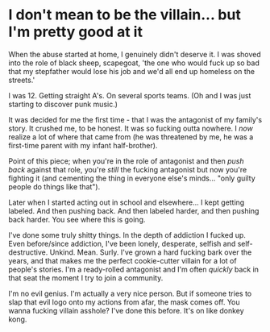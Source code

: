 
# I don't mean to be the villain... but I'm pretty good at it

When the abuse started at home, I genuinely didn't deserve it. I was shoved into the role of black sheep, scapegoat, 'the one who would fuck up so bad that my stepfather would lose his job and we'd all end up homeless on the streets.'

I was 12. Getting straight A's. On several sports teams. (Oh and I was just starting to discover punk music.)

It was decided for me the first time - that I was the antagonist of my family's story. It crushed me, to be honest. It was so fucking outta nowhere. I *now* realize a lot of where that came from (he was threatened by me, he was a first-time parent with my infant half-brother).

Point of this piece; when you're in the role of antagonist and then *push back* against that role, you're *still* the fucking antagonist but now you're fighting it (and cementing the thing in everyone else's minds... "only guilty people do things like that"). 

Later when I started acting out in school and elsewhere... I kept getting labeled. And then pushing back. And then labeled harder, and then pushing back harder. You see where this is going.

I've done some truly shitty things. In the depth of addiction I fucked up. Even before/since addiction, I've been lonely, desperate, selfish and self-destructive. Unkind. Mean. Surly. I've grown a hard fucking bark over the years, and that makes me the perfect cookie-cutter villain for a lot of people's stories. I'm a ready-rolled antagonist and I'm often *quickly* back in that seat the moment I try to join a community.

I'm no evil genius. I'm actually a very nice person. But if someone tries to slap that evil logo onto my actions from afar, the mask comes off. You wanna fucking villain asshole? I've done this before. It's on like donkey kong.